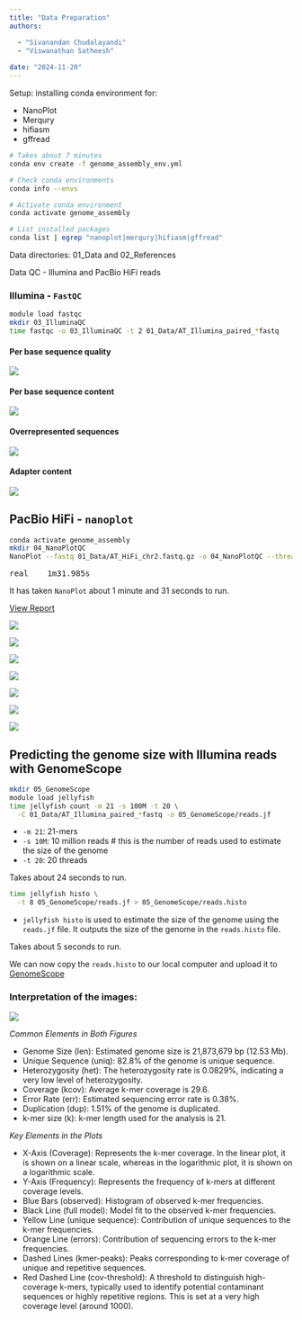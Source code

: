 ```yaml
---
title: "Data Preparation"
authors:

  - "Sivanandan Chudalayandi"
  - "Viswanathan Satheesh"
    
date: "2024-11-20"
---
```


Setup: installing conda environment for:

- NanoPlot
- Merqury
- hifiasm
- gffread

```bash
# Takes about 7 minutes
conda env create -f genome_assembly_env.yml

# Check conda environments
conda info --envs

# Activate conda environment
conda activate genome_assembly

# List installed packages
conda list | egrep "nanoplot|merqury|hifiasm|gffread"
```
Data directories: 01_Data and 02_References

 Data QC - Illumina and PacBio HiFi reads

### Illumina - `FastQC`

```bash
module load fastqc
mkdir 03_IlluminaQC
time fastqc -o 03_IlluminaQC -t 2 01_Data/AT_Illumina_paired_*fastq
```


#### Per base sequence quality
![](assets/images/fastqc/per_base_quality.png)

#### Per base sequence content
![](assets/images/fastqc/per_base_sequence_content.png)

#### Overrepresented sequences
![](assets/images/fastqc/duplication_levels.png)

#### Adapter content
![](assets/images/fastqc/adapter_content.png)

## PacBio HiFi - `nanoplot`
```bash
conda activate genome_assembly
mkdir 04_NanoPlotQC
NanoPlot --fastq 01_Data/AT_HiFi_chr2.fastq.gz -o 04_NanoPlotQC --threads 20
````

<pre>
real    1m31.985s
</pre>

It has taken `NanoPlot` about 1  minute and 31 seconds to run.

[View Report](assets/images/03_QC_Nanoplot/NanoStats.txt)

![](assets/images/03_QC_Nanoplot/LengthvsQualityScatterPlot_dot.png)

![](assets/images/03_QC_Nanoplot/LengthvsQualityScatterPlot_kde.png)

![](assets/images/03_QC_Nanoplot/Non_weightedHistogramReadlength.png)

![](assets/images/03_QC_Nanoplot/Non_weightedLogTransformed_HistogramReadlength.png)

![](assets/images/03_QC_Nanoplot/WeightedHistogramReadlength.png)

![](assets/images/03_QC_Nanoplot/WeightedLogTransformed_HistogramReadlength.png)

![](assets/images/03_QC_Nanoplot/Yield_By_Length.png)

## Predicting the genome size with Illumina reads with GenomeScope

```bash
mkdir 05_GenomeScope
module load jellyfish
time jellyfish count -m 21 -s 100M -t 20 \
  -C 01_Data/AT_Illumina_paired_*fastq -o 05_GenomeScope/reads.jf
```

- `-m 21`: 21-mers
- `-s 10M`: 10 million reads # this is the number of reads used to estimate the size of the genome
- `-t 20`: 20 threads

Takes about 24 seconds to run.

```bash
time jellyfish histo \
  -t 8 05_GenomeScope/reads.jf > 05_GenomeScope/reads.histo
```

- `jellyfish histo` is used to estimate the size of the genome using the `reads.jf` file. It outputs the size of the genome in the `reads.histo` file.

Takes about 5 seconds to run.

We can now copy the `reads.histo` to our local computer and upload it to [GenomeScope](http://genomescope.org/)

### Interpretation of the images:

![](assets/images/genome_scope.png)

_Common Elements in Both Figures_

- Genome Size (len): Estimated genome size is 21,873,679 bp (12.53 Mb).
- Unique Sequence (uniq): 82.8% of the genome is unique sequence.
- Heterozygosity (het): The heterozygosity rate is 0.0829%, indicating a very low level of heterozygosity.
- Coverage (kcov): Average k-mer coverage is 29.6.
- Error Rate (err): Estimated sequencing error rate is 0.38%.
- Duplication (dup): 1.51% of the genome is duplicated.
- k-mer size (k): k-mer length used for the analysis is 21.

_Key Elements in the Plots_

- X-Axis (Coverage): Represents the k-mer coverage. In the linear plot, it is shown on a linear scale, whereas in the logarithmic plot, it is shown on a logarithmic scale.
- Y-Axis (Frequency): Represents the frequency of k-mers at different coverage levels.
- Blue Bars (observed): Histogram of observed k-mer frequencies.
- Black Line (full model): Model fit to the observed k-mer frequencies.
- Yellow Line (unique sequence): Contribution of unique sequences to the k-mer frequencies.
- Orange Line (errors): Contribution of sequencing errors to the k-mer frequencies.
- Dashed Lines (kmer-peaks): Peaks corresponding to k-mer coverage of unique and repetitive sequences.
- Red Dashed Line (cov-threshold): A threshold to distinguish high-coverage k-mers, typically used to identify potential contaminant sequences or highly repetitive regions. This is set at a very high coverage level (around 1000).

